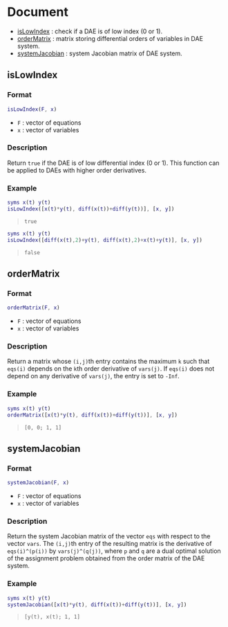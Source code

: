 Document
====

* [isLowIndex](#isLowIndex) : check if a DAE is of low index (0 or 1).
* [orderMatrix](#orderMatrix) : matrix storing differential orders of variables in DAE system.
* [systemJacobian](#systemJacobian) : system Jacobian matrix of DAE system.

## isLowIndex
### Format
```matlab
isLowIndex(F, x)
```
* `F` : vector of equations
* `x` : vector of variables

### Description
Return `true` if the DAE is of low differential index (0 or 1). This function can be applied to DAEs with higher order derivatives.

### Example
```matlab
syms x(t) y(t)
isLowIndex([x(t)*y(t), diff(x(t))+diff(y(t))], [x, y])
```
> ```
> true
> ```

```matlab
syms x(t) y(t)
isLowIndex([diff(x(t),2)+y(t), diff(x(t),2)+x(t)+y(t)], [x, y])
```
> ```
> false
> ```


## orderMatrix

### Format
```matlab
orderMatrix(F, x)
```
* `F` : vector of equations
* `x` : vector of variables

### Description
Return a matrix whose `(i,j)`th entry contains the maximum `k` such that `eqs(i)` depends on the `k`th order derivative of `vars(j)`. If `eqs(i)` does not depend on any derivative of `vars(j)`, the entry is set to `-Inf`.

### Example
```matlab
syms x(t) y(t)
orderMatrix([x(t)*y(t), diff(x(t))+diff(y(t))], [x, y])
```
> ```
> [0, 0; 1, 1]
> ```

## systemJacobian

### Format
```matlab
systemJacobian(F, x)
```
* `F` : vector of equations
* `x` : vector of variables

### Description

Return the system Jacobian matrix of the vector `eqs` with respect to the vector `vars`. The `(i,j)`th entry of the resulting matrix is the derivative of `eqs(i)^(p(i))` by `vars(j)^(q(j))`, where `p` and `q` are a dual optimal solution of the assignment problem obtained from the order matrix of the DAE system.

### Example
```matlab
syms x(t) y(t)
systemJacobian([x(t)*y(t), diff(x(t))+diff(y(t))], [x, y])
```

> ```
> [y(t), x(t); 1, 1]
> ```
